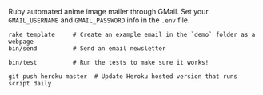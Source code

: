Ruby automated anime image mailer through GMail. Set your `GMAIL_USERNAME` and `GMAIL_PASSWORD` info in the `.env` file.

```
rake template     # Create an example email in the `demo` folder as a webpage
bin/send          # Send an email newsletter

bin/test          # Run the tests to make sure it works!

git push heroku master  # Update Heroku hosted version that runs script daily
```

